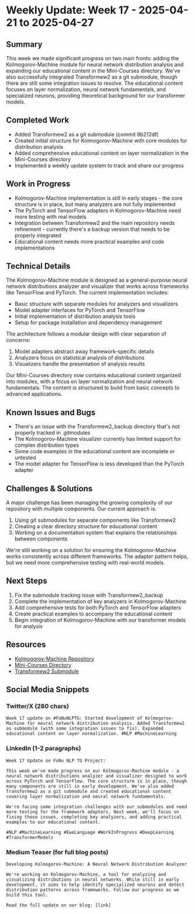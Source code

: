 # Weekly Update: Week 17 - 2025-04-21 to 2025-04-27

## Summary
This week we made significant progress on two main fronts: adding the Kolmogorov-Machine module for neural network distribution analysis and expanding our educational content in the Mini-Courses directory. We've also successfully integrated Transformew2 as a git submodule, though there are still some integration issues to resolve. The educational content focuses on layer normalization, neural network fundamentals, and specialized neurons, providing theoretical background for our transformer models.

## Completed Work
- Added Transformew2 as a git submodule (commit 9b212df)
- Created initial structure for Kolmogorov-Machine with core modules for distribution analysis
- Added comprehensive educational content on layer normalization in the Mini-Courses directory
- Implemented a weekly update system to track and share our progress

## Work in Progress
- Kolmogorov-Machine implementation is still in early stages - the core structure is in place, but many analyzers are not fully implemented
- The PyTorch and TensorFlow adapters in Kolmogorov-Machine need more testing with real models
- Integration between Transformew2 and the main repository needs refinement - currently there's a backup version that needs to be properly integrated
- Educational content needs more practical examples and code implementations

## Technical Details
The Kolmogorov-Machine module is designed as a general-purpose neural network distributions analyzer and visualizer that works across frameworks like TensorFlow and PyTorch. The current implementation includes:

- Basic structure with separate modules for analyzers and visualizers
- Model adapter interfaces for PyTorch and TensorFlow
- Initial implementation of distribution analysis tools
- Setup for package installation and dependency management

The architecture follows a modular design with clear separation of concerns:
1. Model adapters abstract away framework-specific details
2. Analyzers focus on statistical analysis of distributions
3. Visualizers handle the presentation of analysis results

Our Mini-Courses directory now contains educational content organized into modules, with a focus on layer normalization and neural network fundamentals. The content is structured to build from basic concepts to advanced applications.

## Known Issues and Bugs
- There's an issue with the Transformew2_backup directory that's not properly tracked in .gitmodules
- The Kolmogorov-Machine visualizer currently has limited support for complex distribution types
- Some code examples in the educational content are incomplete or untested
- The model adapter for TensorFlow is less developed than the PyTorch adapter

## Challenges & Solutions
A major challenge has been managing the growing complexity of our repository with multiple components. Our current approach is:
1. Using git submodules for separate components like Transformew2
2. Creating a clear directory structure for educational content
3. Working on a documentation system that explains the relationships between components

We're still working on a solution for ensuring the Kolmogorov-Machine works consistently across different frameworks. The adapter pattern helps, but we need more comprehensive testing with real-world models.

## Next Steps
1. Fix the submodule tracking issue with Transformew2_backup
2. Complete the implementation of key analyzers in Kolmogorov-Machine
3. Add comprehensive tests for both PyTorch and TensorFlow adapters
4. Create practical examples to accompany the educational content
5. Begin integration of Kolmogorov-Machine with our transformer models for analysis

## Resources
- [Kolmogorov-Machine Repository](https://github.com/Lemniscate-world/FoNu_NLP_TG/tree/main/Kolmogorov-Machine)
- [Mini-Courses Directory](https://github.com/Lemniscate-world/FoNu_NLP_TG/tree/main/Mini-Courses)
- [Transformew2 Submodule](https://github.com/Lemniscate-world/FoNu_NLP_TG/tree/main/Transformew2)

## Social Media Snippets

### Twitter/X (280 chars)
```
Week 17 update on #FoNuNLPTG: Started development of Kolmogorov-Machine for neural network distribution analysis. Added Transformew2 as submodule (with some integration issues to fix). Expanded educational content on layer normalization. #NLP #MachineLearning
```

### LinkedIn (1-2 paragraphs)
```
Week 17 Update on FoNu NLP TG Project:

This week we've made progress on our Kolmogorov-Machine module - a neural network distributions analyzer and visualizer designed to work across PyTorch and TensorFlow. The core structure is in place, though many components are still in early development. We've also added Transformew2 as a git submodule and created educational content covering layer normalization and neural network fundamentals.

We're facing some integration challenges with our submodules and need more testing for the framework adapters. Next week, we'll focus on fixing these issues, completing key analyzers, and adding practical examples to our educational content.

#NLP #MachineLearning #EweLanguage #WorkInProgress #DeepLearning #TransformerModels
```

### Medium Teaser (for full blog posts)
```
Developing Kolmogorov-Machine: A Neural Network Distribution Analyzer

We're working on Kolmogorov-Machine, a tool for analyzing and visualizing distributions in neural networks. While still in early development, it aims to help identify specialized neurons and detect distribution patterns across frameworks. Follow our progress as we build this tool.

Read the full update on our blog: [link]
```
